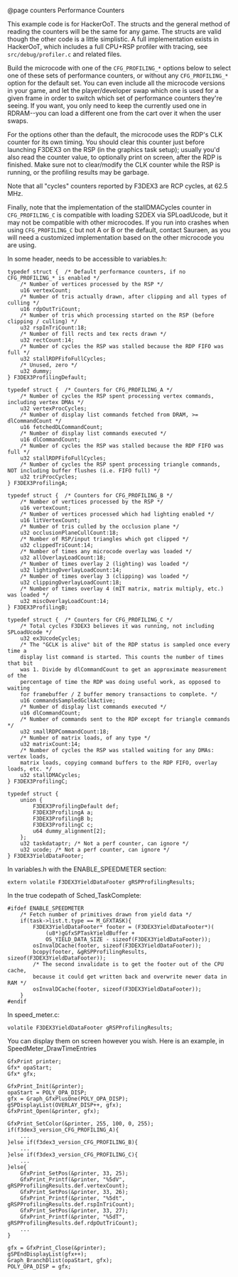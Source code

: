 @page counters Performance Counters

This example code is for HackerOoT. The structs and the general method of
reading the counters will be the same for any game. The structs are valid though
the other code is a little simplistic. A full implementation exists in
HackerOoT, which includes a full CPU+RSP profiler with tracing, see
`src/debug/profiler.c` and related files.

Build the microcode with one of the `CFG_PROFILING_*` options below to select one
of these sets of performance counters, or without any `CFG_PROFILING_*` option for
the default set. You can even include all the microcode versions in your game,
and let the player/developer swap which one is used for a given frame in order
to switch which set of performance counters they're seeing. If you want, you
only need to keep the currently used one in RDRAM--you can load a different one
from the cart over it when the user swaps.

For the options other than the default, the microcode uses the RDP's CLK counter
for its own timing. You should clear this counter just before launching F3DEX3
on the RSP (in the graphics task setup); usually you'd also read the counter
value, to optionally print on screen, after the RDP is finished. Make sure not
to clear/modify the CLK counter while the RSP is running, or the profiling
results may be garbage.

Note that all "cycles" counters reported by F3DEX3 are RCP cycles, at 62.5 MHz.

Finally, note that the implementation of the stallDMACycles counter in 
`CFG_PROFILING_C` is compatible with loading S2DEX via SPLoadUcode, but it may not
be compatible with other microcodes. If you run into crashes when using
`CFG_PROFILING_C` but not A or B or the default, contact Sauraen, as you will need
a customized implementation based on the other microcode you are using.

In some header, needs to be accessible to variables.h:
```
typedef struct {  /* Default performance counters, if no CFG_PROFILING_* is enabled */
    /* Number of vertices processed by the RSP */
    u16 vertexCount;
    /* Number of tris actually drawn, after clipping and all types of culling */
    u16 rdpOutTriCount;
    /* Number of tris which processing started on the RSP (before clipping / culling) */
    u32 rspInTriCount:18;
    /* Number of fill rects and tex rects drawn */
    u32 rectCount:14;
    /* Number of cycles the RSP was stalled because the RDP FIFO was full */
    u32 stallRDPFifoFullCycles;
    /* Unused, zero */
    u32 dummy;
} F3DEX3ProfilingDefault;

typedef struct {  /* Counters for CFG_PROFILING_A */
    /* Number of cycles the RSP spent processing vertex commands, including vertex DMAs */
    u32 vertexProcCycles;
    /* Number of display list commands fetched from DRAM, >= dlCommandCount */
    u16 fetchedDLCommandCount;
    /* Number of display list commands executed */
    u16 dlCommandCount;
    /* Number of cycles the RSP was stalled because the RDP FIFO was full */
    u32 stallRDPFifoFullCycles;
    /* Number of cycles the RSP spent processing triangle commands, NOT including buffer flushes (i.e. FIFO full) */
    u32 triProcCycles;
} F3DEX3ProfilingA;

typedef struct {  /* Counters for CFG_PROFILING_B */
    /* Number of vertices processed by the RSP */
    u16 vertexCount;
    /* Number of vertices processed which had lighting enabled */
    u16 litVertexCount;
    /* Number of tris culled by the occlusion plane */
    u32 occlusionPlaneCullCount:18;
    /* Number of RSP/input triangles which got clipped */
    u32 clippedTriCount:14;
    /* Number of times any microcode overlay was loaded */
    u32 allOverlayLoadCount:18;
    /* Number of times overlay 2 (lighting) was loaded */
    u32 lightingOverlayLoadCount:14;
    /* Number of times overlay 3 (clipping) was loaded */
    u32 clippingOverlayLoadCount:18;
    /* Number of times overlay 4 (mIT matrix, matrix multiply, etc.) was loaded */
    u32 miscOverlayLoadCount:14;
} F3DEX3ProfilingB;

typedef struct {  /* Counters for CFG_PROFILING_C */
    /* Total cycles F3DEX3 believes it was running, not including SPLoadUcode */
    u32 ex3UcodeCycles;
    /* The "GCLK is alive" bit of the RDP status is sampled once every time a
    display list command is started. This counts the number of times that bit
    was 1. Divide by dlCommandCount to get an approximate measurement of the
    percentage of time the RDP was doing useful work, as opposed to waiting
    for framebuffer / Z buffer memory transactions to complete. */
    u16 commandsSampledGclkActive;
    /* Number of display list commands executed */
    u16 dlCommandCount;
    /* Number of commands sent to the RDP except for triangle commands */
    u32 smallRDPCommandCount:18;
    /* Number of matrix loads, of any type */
    u32 matrixCount:14;
    /* Number of cycles the RSP was stalled waiting for any DMAs: vertex loads,
    matrix loads, copying command buffers to the RDP FIFO, overlay loads, etc. */
    u32 stallDMACycles;
} F3DEX3ProfilingC;

typedef struct {
    union {
        F3DEX3ProfilingDefault def;
        F3DEX3ProfilingA a;
        F3DEX3ProfilingB b;
        F3DEX3ProfilingC c;
        u64 dummy_alignment[2];
    };
    u32 taskdataptr; /* Not a perf counter, can ignore */
    u32 ucode; /* Not a perf counter, can ignore */
} F3DEX3YieldDataFooter;
```

In variables.h with the ENABLE_SPEEDMETER section:
```
extern volatile F3DEX3YieldDataFooter gRSPProfilingResults;
```

In the true codepath of Sched_TaskComplete:
```
#ifdef ENABLE_SPEEDMETER
    /* Fetch number of primitives drawn from yield data */
    if(task->list.t.type == M_GFXTASK){
        F3DEX3YieldDataFooter* footer = (F3DEX3YieldDataFooter*)(
            (u8*)gGfxSPTaskYieldBuffer +
            OS_YIELD_DATA_SIZE - sizeof(F3DEX3YieldDataFooter));
        osInvalDCache(footer, sizeof(F3DEX3YieldDataFooter));
        bcopy(footer, &gRSPProfilingResults, sizeof(F3DEX3YieldDataFooter));
        /* The second invalidate is to get the footer out of the CPU cache,
        because it could get written back and overwrite newer data in RAM */
        osInvalDCache(footer, sizeof(F3DEX3YieldDataFooter));
    }
#endif
```

In speed_meter.c:
```
volatile F3DEX3YieldDataFooter gRSPProfilingResults;
```

You can display them on screen however you wish. Here is an example, in
SpeedMeter_DrawTimeEntries
```
GfxPrint printer;
Gfx* opaStart;
Gfx* gfx;

GfxPrint_Init(&printer);
opaStart = POLY_OPA_DISP;
gfx = Graph_GfxPlusOne(POLY_OPA_DISP);
gSPDisplayList(OVERLAY_DISP++, gfx);
GfxPrint_Open(&printer, gfx);

GfxPrint_SetColor(&printer, 255, 100, 0, 255);
if(f3dex3_version_CFG_PROFILING_A){
    ...
}else if(f3dex3_version_CFG_PROFILING_B){
    ...
}else if(f3dex3_version_CFG_PROFILING_C){
    ...
}else{
    GfxPrint_SetPos(&printer, 33, 25);
    GfxPrint_Printf(&printer, "%5dV", gRSPProfilingResults.def.vertexCount);
    GfxPrint_SetPos(&printer, 33, 26);
    GfxPrint_Printf(&printer, "%5dt", gRSPProfilingResults.def.rspInTriCount);
    GfxPrint_SetPos(&printer, 33, 27);
    GfxPrint_Printf(&printer, "%5dT", gRSPProfilingResults.def.rdpOutTriCount);
    ...
}

gfx = GfxPrint_Close(&printer);
gSPEndDisplayList(gfx++);
Graph_BranchDlist(opaStart, gfx);
POLY_OPA_DISP = gfx;
```

